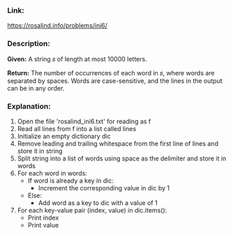 ### Link:

https://rosalind.info/problems/ini6/

### **Description:**

**Given:** A string 𝑠 of length at most 10000 letters.

**Return:** The number of occurrences of each word in 𝑠, where words are separated by spaces. Words are case-sensitive, and the lines in the output can be in any order.

### **Explanation:**

1. Open the file 'rosalind_ini6.txt' for reading as f
2. Read all lines from f into a list called lines
3. Initialize an empty dictionary dic
4. Remove leading and trailing whitespace from the first line of lines and store it in string
5. Split string into a list of words using space as the delimiter and store it in words
6. For each word in words:
     - If word is already a key in dic:
         - Increment the corresponding value in dic by 1
     - Else:
         - Add word as a key to dic with a value of 1
7. For each key-value pair (index, value) in dic.items():
     - Print index
     - Print value
